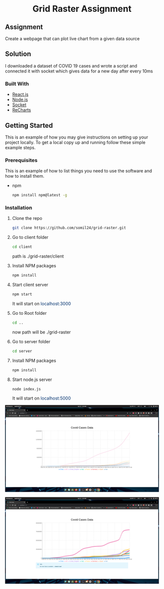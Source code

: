 <div id="top"></div>



<!-- PROJECT LOGO -->
<br />
<div align="center">
  <a href="https://github.com/somil24/grid-raster/tree/main">
  </a>

  <h1 align="center">Grid Raster Assignment</h1>

  
</div>



## Assignment
Create a webpage that can plot live chart from a given data source

## Solution
I downloaded a dataset of COVID 19 cases and wrote a script and connected it with socket which gives data for a new day after every 10ms





### Built With

* [React.js](https://reactjs.org/)
* [Node.js](https://nodejs.org/en/)
* [Socket](https://socket.io/)
* [ReCharts](https://recharts.org/en-US/)





<!-- GETTING STARTED -->
## Getting Started

This is an example of how you may give instructions on setting up your project locally.
To get a local copy up and running follow these simple example steps.

### Prerequisites

This is an example of how to list things you need to use the software and how to install them.
* npm
  ```sh
  npm install npm@latest -g
  ```

### Installation

1. Clone the repo
   ```sh
   git clone https://github.com/somil24/grid-raster.git
   ```
2. Go to client folder
   ```sh
   cd client
   ```
   path is ./grid-raster/client

3. Install NPM packages
   ```sh
   npm install
   ```
4. Start client server
   ```sh
   npm start
   ```
   It will start on <span style="color:#00316E">localhost:3000</span>

5. Go to Root folder
   ```sh
   cd ..
   ```
   now path will be ./grid-raster

6. Go to server folder
   ```sh
   cd server
   ```
7. Install NPM packages
   ```sh
   npm install
   ```
8. Start node.js server
   ```sh
   node index.js
   ```
   It will start on <span style="color:#00316E">localhost:5000</span>
   
![image0](images/Screenshot%20from%202022-04-11%2002-19-44.png)


![image1](images/Screenshot%20from%202022-04-11%2002-19-18.png)



















